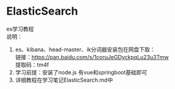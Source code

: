 # ElasticSearch
es学习教程<br>
说明：<br>
1. es、kibana、head-master、ik分词器安装包在网盘下取：<br>
链接：https://pan.baidu.com/s/1coruJeGDyckpqLu23u3Tmw <br>
提取码：tm4f <br>
2. 学习前提：安装了node.js 有vue和springboot基础即可<br>
3. 详细教程在学习笔记ElasticSearch.md中
